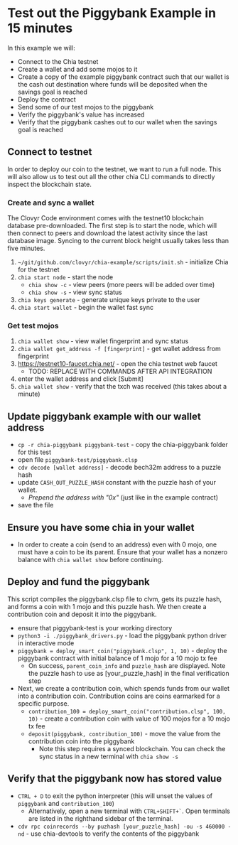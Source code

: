 # Test out the Piggybank Example in 15 minutes

In this example we will:
 - Connect to the Chia testnet
 - Create a wallet and add some mojos to it
 - Create a copy of the example piggybank contract such that our wallet is the cash out destination where funds will be deposited when the savings goal is reached
 - Deploy the contract 
 - Send some of our test mojos to the piggybank
 - Verify the piggybank's value has increased
 - Verify that the piggybank cashes out to our wallet when the savings goal is reached

## Connect to testnet
In order to deploy our coin to the testnet, we want to run a full node. This will also allow us to test out all the other chia CLI commands to directly inspect the blockchain state. 

### Create and sync a wallet
The Clovyr Code environment comes with the testnet10 blockchain database pre-downloaded. The first step is to start the node, which will then connect to peers and download the latest activity since the last database image. Syncing to the current block height usually takes less than five minutes. 

1. `~/git/github.com/clovyr/chia-example/scripts/init.sh` - initialize Chia for the testnet
2. `chia start node` - start the node
   - `chia show -c` - view peers (more peers will be added over time)
   - `chia show -s` - view sync status 
3. `chia keys generate` - generate unique keys private to the user
4. `chia start wallet` - begin the wallet fast sync

### Get test mojos
1. `chia wallet show` - view wallet fingerprint and sync status
2. `chia wallet get_address -f [fingerprint]` - get wallet address from fingerprint
3. https://testnet10-faucet.chia.net/ - open the chia testnet web faucet
   - TODO: REPLACE WITH COMMANDS AFTER API INTEGRATION
4. enter the wallet address and click [Submit]
5. `chia wallet show` - verify that the txch was received (this takes about a minute)

## Update piggybank example with our wallet address
 - `cp -r chia-piggybank piggybank-test` - copy the chia-piggybank folder for this test
 - open file `piggybank-test/piggybank.clsp`
 - `cdv decode [wallet address]` - decode bech32m address to a puzzle hash
 - update `CASH_OUT_PUZZLE_HASH` constant with the puzzle hash of your wallet. 
    - *Prepend the address with "0x"* (just like in the example contract)
 - save the file

## Ensure you have some chia in your wallet

 - In order to create a coin (send to an address) even with 0 mojo, one must
   have a coin to be its parent.  Ensure that your wallet has a nonzero balance
   with `chia wallet show` before continuing.

## Deploy and fund the piggybank
This script compiles the piggybank.clsp file to clvm, gets its puzzle hash, and forms a coin with 1 mojo and this puzzle hash. We then create a contribution coin and deposit it into the piggybank.

- ensure that piggybank-test is your working directory
- `python3 -i ./piggybank_drivers.py` - load the piggybank python driver in interactive mode
- `piggybank = deploy_smart_coin("piggybank.clsp", 1, 10)` - deploy the piggybank contract with initial balance of 1 mojo for a 10 mojo tx fee
   - On success, `parent_coin_info` and `puzzle_hash` are displayed. Note the puzzle hash to use as [your_puzzle_hash] in the final verification step
- Next, we create a contribution coin, which spends funds from our wallet into a contribution coin. Contribution coins are coins earmarked for a specific purpose.  
   - `contribution_100 = deploy_smart_coin("contribution.clsp", 100, 10)` - create a contribution coin with value of 100 mojos for a 10 mojo tx fee
   - `deposit(piggybank, contribution_100)` - move the value from the contribution coin into the piggybank
     - Note this step requires a synced blockchain. You can check the sync status in a new terminal with `chia show -s`

## Verify that the piggybank now has stored value
 - `CTRL + D` to exit the python interpreter (this will unset the values of `piggybank` and `contribution_100`)
    - Alternatively, open a new terminal with `` CTRL+SHIFT+` ``. Open terminals are listed in the righthand sidebar of the terminal.
 - `cdv rpc coinrecords --by puzhash [your_puzzle_hash] -ou -s 460000 -nd` - use chia-devtools to verify the contents of the piggybank

